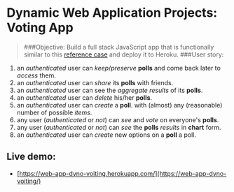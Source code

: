 Dynamic Web Application Projects: Voting App
===
> ###Objective: 
Build a full stack JavaScript app
that is functionally similar to
this [reference case](https://fcc-voting-arthow4n.herokuapp.com)
and
deploy it to Heroku.
> ###User story:
  1. an _authenticated_ user can
  _keep_/_preserve_ **polls** and
  come back later to _access_ them.
  2. an _authenticated_ user can
  _share_ its **polls** with friends.
  3. an _authenticated_ user can
  see the _aggregate results_ of its **polls**.
  4. an _authenticated_ user can
  _delete_ his/her **polls**.
  5. an _authenticated_ user can
  _create_ a **poll**.
  with (almost) any (reasonable) number of possible _items_.
  6. any user (_authenticated_ or _not_) can
  _see_ and _vote_ on everyone's **polls**.
  7. any user (_authenticated_ or _not_) can
  _see_ the **polls** _results_ in **chart** form.
  8. an _authenticated_ user can
  _create_ new options on a **poll** a poll.

Live demo:
---
  * [https://web-app-dyno-voiting.herokuapp.com/](https://web-app-dyno-voiting/)